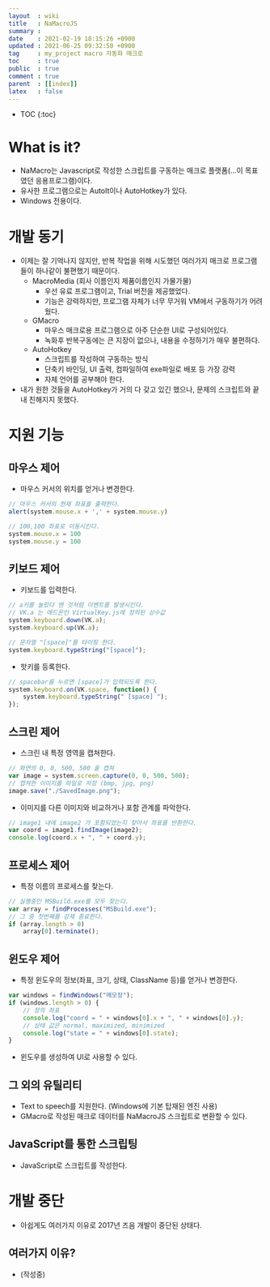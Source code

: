 ```yaml
---
layout  : wiki
title   : NaMacroJS 
summary : 
date    : 2021-02-19 18:15:26 +0900
updated : 2021-06-25 09:32:50 +0900
tag     : my_project macro 자동화 매크로 
toc     : true
public  : true
comment : true
parent  : [[index]]
latex   : false
---
```

* TOC
{:toc}

# What is it?

- NaMacro는 Javascript로 작성한 스크립트를 구동하는 매크로 플랫폼(...이 목표였던 응용프로그램)이다.
- 유사한 프로그램으로는 AutoIt이나 AutoHotkey가 있다.
- Windows 전용이다.

# 개발 동기

- 이제는 잘 기억나지 않지만, 반복 작업을 위해 시도했던 여러가지 매크로 프로그램들이 하나같이 불편했기 때문이다.
	- MacroMedia (회사 이름인지 제품이름인지 가물가물)
		- 우선 유료 프로그램이고, Trial 버전을 제공했었다.
		- 기능은 강력하지만, 프로그램 자체가 너무 무거워 VM에서 구동하기가 어려웠다.
	- GMacro
		- 마우스 매크로용 프로그램으로 아주 단순한 UI로 구성되어있다.
		- 녹화후 반복구동에는 큰 지장이 없으나, 내용을 수정하기가 매우 불편하다.
	- AutoHotkey
		- 스크립트를 작성하여 구동하는 방식
		- 단축키 바인딩, UI 출력, 컴파일하여 exe파일로 배포 등 가장 강력
		- 자체 언어를 공부해야 한다.
- 내가 원한 것들을 AutoHotkey가 거의 다 갖고 있긴 했으나, 문제의 스크립트와 끝내 친해지지 못했다.

# 지원 기능

## 마우스 제어

- 마우스 커서의 위치를 얻거나 변경한다.

```javascript
// 마우스 커서의 현재 좌표를 출력한다.
alert(system.mouse.x + ',' + system.mouse.y)

// 100,100 좌표로 이동시킨다.
system.mouse.x = 100
system.mouse.y = 100
```

## 키보드 제어

- 키보드를 입력한다.

```javascript
// a키를 눌렀다 뗀 것처럼 이벤트를 발생시킨다.
// VK.a 는 애드온인 VirtualKey.js에 정의된 상수값
system.keyboard.down(VK.a);
system.keyboard.up(VK.a);
```

```javascript
// 문자열 "[space]"를 타이핑 한다.
system.keyboard.typeString("[space]");
```

- 핫키를 등록한다.

```javascript
// spacebar를 누르면 [space]가 입력되도록 한다.
system.keyboard.on(VK.space, function() {
    system.keyboard.typeString(" [space] ");
});
``` 

## 스크린 제어

- 스크린 내 특정 영역을 캡쳐한다.

```javascript
// 화면의 0, 0, 500, 500 을 캡쳐
var image = system.screen.capture(0, 0, 500, 500);
// 캡쳐한 이미지를 파일로 저장 (bmp, jpg, png)
image.save("./SavedImage.png");
```

- 이미지를 다른 이미지와 비교하거나 포함 관계를 파악한다.

```javascript
// image1 내에 image2 가 포함되었는지 찾아서 좌표를 반환한다.
var coord = image1.findImage(image2);
console.log(coord.x + ", " + coord.y);
```

## 프로세스 제어

- 특정 이름의 프로세스를 찾는다.

```javascript
// 실행중인 MSBuild.exe를 모두 찾는다.
var array = findProcesses("MSBuild.exe");
// 그 중 첫번째를 강제 종료한다.
if (array.length > 0)
    array[0].terminate();
```

## 윈도우 제어

- 특정 윈도우의 정보(좌표, 크기, 상태, ClassName 등)를 얻거나 변경한다.

```javascript
var windows = findWindows("메모장");
if (windows.length > 0) {
    // 창의 좌표
    console.log("coord = " + windows[0].x + ", " + windows[0].y);
    // 상태 값은 normal, maximized, minimized
    console.log("state = " + windows[0].state);
}
```

- 윈도우를 생성하여 UI로 사용할 수 있다.

## 그 외의 유틸리티

- Text to speech를 지원한다. (Windows에 기본 탑재된 엔진 사용)
- GMacro로 작성된 매크로 데이터를 NaMacroJS 스크립트로 변환할 수 있다.

## JavaScript를 통한 스크립팅

- JavaScript로 스크립트를 작성한다.

# 개발 중단

- 아쉽게도 여러가지 이유로 2017년 즈음 개발이 중단된 상태다.

## 여러가지 이유?

- (작성중)
